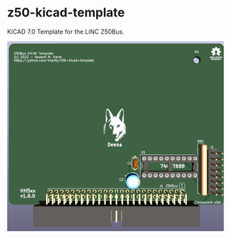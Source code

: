 # z50-kicad-template
KiCAD 7.0 Template for the LiNC Z50Bus.

![alt_text](https://raw.githubusercontent.com/hharte/z50-kicad-template/main/template/meta/z50-kicad-template.png "image_tooltip")
